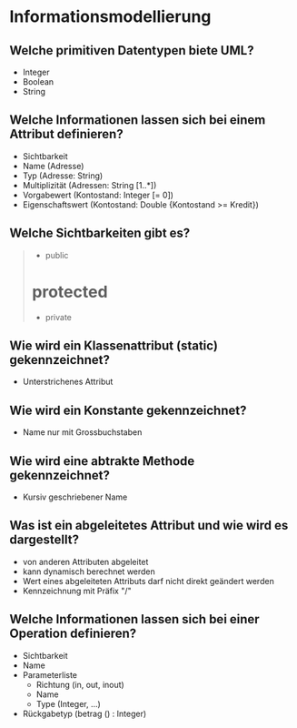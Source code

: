 # Informationsmodellierung

## Welche primitiven Datentypen biete UML?
* Integer
* Boolean
* String

## Welche Informationen lassen sich bei einem Attribut definieren?
* Sichtbarkeit
* Name (Adresse)
* Typ (Adresse: String)
* Multiplizität (Adressen: String [1..*])
* Vorgabewert (Kontostand: Integer [= 0])
* Eigenschaftswert (Kontostand: Double {Kontostand >= Kredit})

## Welche Sichtbarkeiten gibt es?
> + public
> # protected
> - private

## Wie wird ein Klassenattribut (static) gekennzeichnet?
* Unterstrichenes Attribut

## Wie wird ein Konstante gekennzeichnet?
* Name nur mit Grossbuchstaben

## Wie wird eine abtrakte Methode gekennzeichnet?
* Kursiv geschriebener Name

## Was ist ein abgeleitetes Attribut und wie wird es dargestellt?
* von anderen Attributen abgeleitet
* kann dynamisch berechnet werden
* Wert eines abgeleiteten Attributs darf nicht direkt geändert werden
* Kennzeichnung mit Präfix "/"

## Welche Informationen lassen sich bei einer Operation definieren?
* Sichtbarkeit
* Name
* Parameterliste
    * Richtung (in, out, inout)
    * Name
    * Type (Integer, ...)
* Rückgabetyp (betrag () : Integer)

